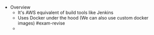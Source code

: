 - Overview
	- It's AWS equivalent of build tools like Jenkins
	- Uses Docker under the hood (We can also use custom docker images) #exam-revise
	-